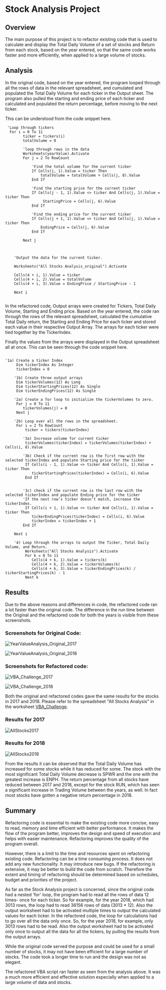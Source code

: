 # Stock Analysis Project

## Overview

The main purpose of this project is to refactor existing code that is used to calculate and display the Total Daily Volume of a set of stocks and Return from each stock, based on the year entered, so that the same code works faster and more efficiently, when applied to a large volume of stocks.


## Analysis 

In the original code, based on the year entered, the program looped through all the rows of data in the relevant spreadsheet, and cumulated and populated the Total Daily Volume for each ticker in the Output sheet. The program also pulled the starting and ending price of each ticker and calculated and populated the return percentage, before moving to the next ticker.

This can be understood from the code snippet here.
```
 'Loop through tickers
  For i = 0 To 11
        ticker = tickers(i)
        totalVolume = 0
        
        'loop through rows in the data
        Worksheets(yearValue).Activate
        For j = 2 To RowCount
        
            'Find the total volume for the current ticker
            If Cells(j, 1).Value = ticker Then
                totalVolume = totalVolume + Cells(j, 8).Value
            End If
            
            'Find the starting price for the current ticker
            If Cells(j - 1, 1).Value <> ticker And Cells(j, 1).Value = ticker Then
                 StartingPrice = Cells(j, 6).Value
            End If
            
            'Find the ending price for the current ticker
            If Cells(j + 1, 1).Value <> ticker And Cells(j, 1).Value = ticker Then
                EndingPrice = Cells(j, 6).Value
            End If
            
        Next j
        

    
    'Output the data for the current ticker.

    Worksheets("All Stocks Analysis_original").Activate

    Cells(4 + i, 1).Value = ticker
    Cells(4 + i, 2).Value = totalVolume
    Cells(4 + i, 3).Value = EndingPrice / StartingPrice - 1
    
    Next i
    
```

In the refactored code, Output arrays were created for Tickers, Total Daily Volume, Starting and Ending price. Based on the year entered, the code ran through the rows of the relevant spreadsheet, calculated the cumulative Total Daily return, the Starting and Ending Price for each ticker and stored each value in their respective Output Array. The arrays for each ticker were tied together by the TickerIndex.

Finally the values from the arrays were displayed in the Output spreadsheet all at once. This can be seen through the code snippet here.

```

'1a) Create a ticker Index
     Dim tickerIndex As Integer
     tickerIndex = 0

    '1b) Create three output arrays
     Dim tickerVolumes(12) As Long
     Dim tickerStartingPrices(12) As Single
     Dim tickerEndingPrices(12) As Single
    
    '2a) Create a for loop to initialize the tickerVolumes to zero.
     For j = 0 To 11
        tickerVolumes(j) = 0
     Next j
        
    '2b) Loop over all the rows in the spreadsheet.
     For i = 2 To RowCount
         ticker = tickers(tickerIndex)
    
        '3a) Increase volume for current ticker
         tickerVolumes(tickerIndex) = tickerVolumes(tickerIndex) + Cells(i, 8).Value
        
        '3b) Check if the current row is the first row with the selected tickerIndex and populate Starting price for the ticker
         If Cells(i - 1, 1).Value <> ticker And Cells(i, 1).Value = ticker Then
            tickerStartingPrices(tickerIndex) = Cells(i, 6).Value
         End If
            
        
        '3c) check if the current row is the last row with the selected tickerIndex and populate Ending price for the ticker
        'If the next row’s ticker doesn’t match, increase the tickerIndex.
         If Cells(i + 1, 1).Value <> ticker And Cells(i, 1).Value = ticker Then
            tickerEndingPrices(tickerIndex) = Cells(i, 6).Value
            tickerIndex = tickerIndex + 1
        End If
        
    Next i
    
    '4) Loop through the arrays to output the Ticker, Total Daily Volume, and Return.
         Worksheets("All Stocks Analysis").Activate
         For k = 0 To 11
            Cells(4 + k, 1).Value = tickers(k)
            Cells(4 + k, 2).Value = tickerVolumes(k)
            Cells(4 + k, 3).Value = tickerEndingPrices(k) / tickerStartingPrices(k) - 1
         Next k

```

## Results

Due to the above reasons and differences in code, the refactored code ran a lot faster than the original code. The difference in the run time between the Original and the refactored code for both the years is visible from these screenshots.

### Screenshots for Original Code:

![YearValueAnalysis_Original_2017](Resources/YearValueAnalysis_Original_2017.png)

![YearValueAnalysis_Original_2018](Resources/YearValueAnalysis_Original_2018.png)

### Screenshots for Refactored code:

![VBA_Challenge_2017](Resources/VBA_Challenge_2017.png)

![VBA_Challenge_2018](Resources/VBA_Challenge_2018.png)

Both the original and refactored codes gave the same results for the stocks in 2017 and 2018. Please refer to the spreadsheet "All Stocks Analysis" in the worksheet [VBA_Challenge](VBA_Challenge.xlsm).


### Results for 2017

![AllStocks2017](Resources/AllStocks2017.png)


### Results for 2018

![AllStocks2018](Resources/AllStocks2018.png)

From the results it can be observed that the Total Daily Volume has increased for some stocks while it has reduced for some. The stock with the most significant Total Daily Volume decrease is SPWR and the one with the greatest increase is ENPH. The return percentage from all stocks have reduced between 2017 and 2018, except for the stock RUN, which has seen a significant increase in Trading Volume between the years, as well. In fact most stocks have gotten a negative return percentage in 2018.


## Summary

Refactoring code is essential to make the existing code more concise, easy to read, memory and time efficient with better performance. It makes the flow of the program better, improves the design and speed of execution and helps with easier maintenance. Refactoring improves the quality of the program overall. 

However, there is a limit to the time and resources spent on refactoring existing code. Refactoring can be a time consuming process. It does not add any new functionality. It may introduce new bugs. If the refactoring is extensive, it may be better to build the code from scratch. Therefore the extent and timing of refactoring should be determined based on schedules, budget and priorities of the project.

As far as the Stock Analysis project is concerned, since the original code had a nested 'for' loop, the program had to read all the rows of data 12 times- once for each ticker. So for example, for the year 2018, which had 3013 rows, the loop had to read 36156 rows of data (3013 * 12). Also the output worksheet had to be activated multiple times to output the calculated values for each ticker. In the refactored code, the loop for calculations had to go over all the data only once. So, for the year 2018, for example, only 3013 rows had to be read. Also the output worksheet had to be activated only once to output all the data for all the tickers, by pulling the results from the output arrays.

While the original code served the purpose and could be used for a small number of stocks, it may not have been efficient for a large number of stocks. The code took a longer time to run and the design was not as elegant. 

The refactored VBA script ran faster as seen from the analysis above. It was a much more efficient and effective solution especially when applied to a large volume of data and stocks. 